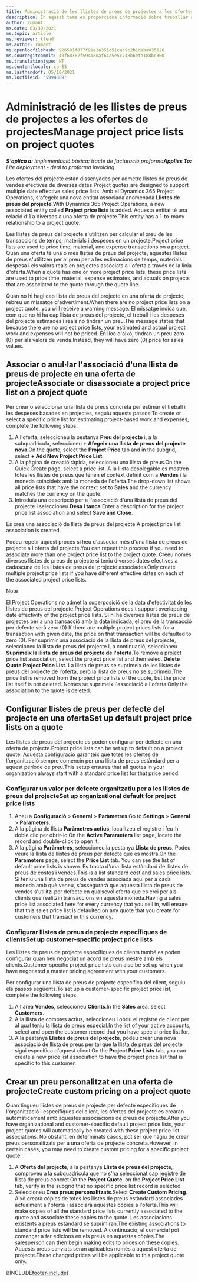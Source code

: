 ```yaml
---
title: Administració de les llistes de preus de projectes a les ofertes de projectes
description: En aquest tema es proporciona informació sobre treballar amb llistes de preus del projecte en ofertes.
author: rumant
ms.date: 03/30/2021
ms.topic: article
ms.reviewer: kfend
ms.author: rumant
ms.openlocfilehash: 926581f877f91e3a351d51cac9c2b1daba035126
ms.sourcegitcommit: 40f68387f594180af64a5e5c748b6efa188bd300
ms.translationtype: HT
ms.contentlocale: ca-ES
ms.lasthandoff: 05/10/2021
ms.locfileid: "5994889"
---
```

# <a name="manage-project-price-lists-on-project-quotes"></a><span data-ttu-id="fb1eb-103">Administració de les llistes de preus de projectes a les ofertes de projectes</span><span class="sxs-lookup"><span data-stu-id="fb1eb-103">Manage project price lists on project quotes</span></span> 

<span data-ttu-id="fb1eb-104">_**S'aplica a:** implementació bàsica: tracte de facturació proforma_</span><span class="sxs-lookup"><span data-stu-id="fb1eb-104">_**Applies To:** Lite deployment - deal to proforma invoicing_</span></span>

<span data-ttu-id="fb1eb-105">Les ofertes del projecte estan dissenyades per admetre llistes de preus de vendes efectives de diverses dates.</span><span class="sxs-lookup"><span data-stu-id="fb1eb-105">Project quotes are designed to support multiple date effective sales price lists.</span></span> <span data-ttu-id="fb1eb-106">Amb el Dynamics 365 Project Operations, s'afegeix una nova entitat associada anomenada **Llistes de preus del projecte**.</span><span class="sxs-lookup"><span data-stu-id="fb1eb-106">With Dynamics 365 Project Operations, a new associated entity called **Project price lists** is added.</span></span> <span data-ttu-id="fb1eb-107">Aquesta entitat té una relació d'1 a diversos a una oferta de projecte.</span><span class="sxs-lookup"><span data-stu-id="fb1eb-107">This entity has a 1-to-many relationship to a project quote.</span></span>

<span data-ttu-id="fb1eb-108">Les llistes de preus del projecte s'utilitzen per calcular el preu de les transaccions de temps, materials i despeses en un projecte.</span><span class="sxs-lookup"><span data-stu-id="fb1eb-108">Project price lists are used to price time, material, and expense transactions on a project.</span></span> <span data-ttu-id="fb1eb-109">Quan una oferta té una o més llistes de preus del projecte, aquestes llistes de preus s'utilitzen per al preu per a les estimacions de temps, materials i despesa i els valors reals en projectes associats a l'oferta a través de la línia d'oferta.</span><span class="sxs-lookup"><span data-stu-id="fb1eb-109">When a quote has one or more project price lists, these price lists are used to price time, material, expense estimates, and actuals on projects that are associated to the quote through the quote line.</span></span>

<span data-ttu-id="fb1eb-110">Quan no hi hagi cap llista de preus del projecte en una oferta de projecte, rebreu un missatge d'advertiment.</span><span class="sxs-lookup"><span data-stu-id="fb1eb-110">When there are no project price lists on a project quote, you will receive a warning message.</span></span> <span data-ttu-id="fb1eb-111">El missatge indica que, com que no hi ha cap llista de preus del projecte, el treball i les despeses del projecte estimades i reals no tindran un preu.</span><span class="sxs-lookup"><span data-stu-id="fb1eb-111">The message states that because there are no project price lists, your estimated and actual project work and expenses will not be priced.</span></span> <span data-ttu-id="fb1eb-112">En lloc d'això, tindran un preu zero (0) per als valors de venda.</span><span class="sxs-lookup"><span data-stu-id="fb1eb-112">Instead, they will have zero (0) price for sales values.</span></span>

## <a name="associate-or-disassociate-a-project-price-list-on-a-project-quote"></a><span data-ttu-id="fb1eb-113">Associar o anul·lar l'associació d'una llista de preus de projecte en una oferta de projecte</span><span class="sxs-lookup"><span data-stu-id="fb1eb-113">Associate or disassociate a project price list on a project quote</span></span>

<span data-ttu-id="fb1eb-114">Per crear o seleccionar una llista de preus concreta per estimar el treball i les despeses basades en projectes, seguiu aquests passos:</span><span class="sxs-lookup"><span data-stu-id="fb1eb-114">To create or select a specific price list for estimating project-based work and expenses, complete the following steps.</span></span>

1. <span data-ttu-id="fb1eb-115">A l'oferta, seleccioneu la pestanya **Preu del projecte** i, a la subquadrícula, seleccioneu **+ Afegeix una llista de preus del projecte nova**.</span><span class="sxs-lookup"><span data-stu-id="fb1eb-115">On the quote, select the **Project Price** tab and in the subgrid, select **+ Add New Project Price List**.</span></span>
2. <span data-ttu-id="fb1eb-116">A la pàgina de creació ràpida, seleccioneu una llista de preus.</span><span class="sxs-lookup"><span data-stu-id="fb1eb-116">On the Quick Create page, select a price list.</span></span> <span data-ttu-id="fb1eb-117">A la llista desplegable es mostren totes les llistes de preus que tenen el context definit com a **Vendes** i la moneda coincideix amb la moneda de l'oferta.</span><span class="sxs-lookup"><span data-stu-id="fb1eb-117">The drop-down list shows all price lists that have the context set to **Sales** and the currency matches the currency on the quote.</span></span>
4. <span data-ttu-id="fb1eb-118">Introduïu una descripció per a l'associació d'una llista de preus del projecte i seleccioneu **Desa i tanca**.</span><span class="sxs-lookup"><span data-stu-id="fb1eb-118">Enter a description for the project price list association and select **Save and Close**.</span></span>

<span data-ttu-id="fb1eb-119">Es crea una associació de llista de preus del projecte.</span><span class="sxs-lookup"><span data-stu-id="fb1eb-119">A project price list association is created.</span></span>

<span data-ttu-id="fb1eb-120">Podeu repetir aquest procés si heu d'associar més d'una llista de preus de projecte a l'oferta del projecte.</span><span class="sxs-lookup"><span data-stu-id="fb1eb-120">You can repeat this process if you need to associate more than one project price list to the project quote.</span></span> <span data-ttu-id="fb1eb-121">Creeu només diverses llistes de preus de projecte si teniu diverses dates efectives a cadascuna de les llistes de preus del projecte associades.</span><span class="sxs-lookup"><span data-stu-id="fb1eb-121">Only create multiple project price lists if you have different effective dates on each of the associated project price lists.</span></span>

> [!NOTE]
> <span data-ttu-id="fb1eb-122">El Project Operations no admet la superposició de la data d'efectivitat de les llistes de preus del projecte.</span><span class="sxs-lookup"><span data-stu-id="fb1eb-122">Project Operations does't support overlapping date effectivity of the project price lists.</span></span> <span data-ttu-id="fb1eb-123">Si hi ha diverses llistes de preus de projectes per a una transacció amb la data indicada, el preu de la transacció per defecte serà zero (0).</span><span class="sxs-lookup"><span data-stu-id="fb1eb-123">If there are multiple project prices lists for a transaction with given date, the price on that transaction will be defaulted to zero (0).</span></span>
<span data-ttu-id="fb1eb-124">Per suprimir una associació de la llista de preus del projecte, seleccioneu la llista de preus del projecte i, a continuació, seleccioneu **Suprimeix la llista de preus del projecte de l'oferta**.</span><span class="sxs-lookup"><span data-stu-id="fb1eb-124">To remove a project price list association, select the project price list and then select **Delete Quote Project Price List**.</span></span> <span data-ttu-id="fb1eb-125">La llista de preus se suprimeix de les llistes de preus del projecte de l'oferta, però la llista de preus no se suprimeix.</span><span class="sxs-lookup"><span data-stu-id="fb1eb-125">The price list is removed from the project price lists of the quote, but the price list itself is not deleted.</span></span> <span data-ttu-id="fb1eb-126">Només se suprimeix l'associació a l'oferta.</span><span class="sxs-lookup"><span data-stu-id="fb1eb-126">Only the association to the quote is deleted.</span></span>

## <a name="set-up-default-project-price-lists-on-a-quote"></a><span data-ttu-id="fb1eb-127">Configurar llistes de preus per defecte del projecte en una oferta</span><span class="sxs-lookup"><span data-stu-id="fb1eb-127">Set up default project price lists on a quote</span></span>

<span data-ttu-id="fb1eb-128">Les llistes de preus del projecte es poden configurar per defecte en una oferta de projecte.</span><span class="sxs-lookup"><span data-stu-id="fb1eb-128">Project price lists can be set up to default on a project quote.</span></span> <span data-ttu-id="fb1eb-129">Aquesta configuració garanteix que totes les ofertes de l'organització sempre comencin per una llista de preus estàndard per a aquest període de preu.</span><span class="sxs-lookup"><span data-stu-id="fb1eb-129">This setup ensures that all quotes in your organization always start with a standard price list for that price period.</span></span>

### <a name="set-up-organizational-default-for-project-price-lists"></a><span data-ttu-id="fb1eb-130">Configurar un valor per defecte organitzatiu per a les llistes de preus del projecte</span><span class="sxs-lookup"><span data-stu-id="fb1eb-130">Set up organizational default for project price lists</span></span>

1. <span data-ttu-id="fb1eb-131">Aneu a **Configuració** > **General** > **Paràmetres**.</span><span class="sxs-lookup"><span data-stu-id="fb1eb-131">Go to **Settings** > **General** > **Parameters**.</span></span>
2. <span data-ttu-id="fb1eb-132">A la pàgina de llista **Paràmetres actius**, localitzeu el registre i feu-hi doble clic per obrir-lo.</span><span class="sxs-lookup"><span data-stu-id="fb1eb-132">On the **Active Parameters** list page, locate the record and double-click to open it.</span></span> 
3. <span data-ttu-id="fb1eb-133">A la pàgina **Paràmetres**, seleccioneu la pestanya **Llista de preus**. Podeu veure la llista de llistes de preus per defecte que es mostra.</span><span class="sxs-lookup"><span data-stu-id="fb1eb-133">On the **Parameters** page, select the **Price List** tab. You can see the list of default price lists is shown.</span></span> <span data-ttu-id="fb1eb-134">Es tracta d'una llista estàndard de llistes de preus de costos i vendes.</span><span class="sxs-lookup"><span data-stu-id="fb1eb-134">This is a list standard cost and sales price lists.</span></span> <span data-ttu-id="fb1eb-135">Si teniu una llista de preus de vendes associada aquí per a cada moneda amb què veneu, s'assegurarà que aquesta llista de preus de vendes s'utilitzi per defecte en qualsevol oferta que es creï per als clients que realitzin transaccions en aquesta moneda.</span><span class="sxs-lookup"><span data-stu-id="fb1eb-135">Having a sales price list associated here for every currency that you sell in, will ensure that this sales price list is defaulted on any quote that you create for customers that transact in this currency.</span></span>

### <a name="set-up-customer-specific-project-price-lists"></a><span data-ttu-id="fb1eb-136">Configurar llistes de preus de projecte específiques de clients</span><span class="sxs-lookup"><span data-stu-id="fb1eb-136">Set up customer-specific project price lists</span></span>

<span data-ttu-id="fb1eb-137">Les llistes de preus de projecte específiques de clients també es poden configurar quan heu negociat un acord de preus mestre amb els clients.</span><span class="sxs-lookup"><span data-stu-id="fb1eb-137">Customer-specific project price lists can also be set up when you have negotiated a master pricing agreement with your customers.</span></span>

<span data-ttu-id="fb1eb-138">Per configurar una llista de preus de projecte específica del client, seguiu els passos següents.</span><span class="sxs-lookup"><span data-stu-id="fb1eb-138">To set up a customer-specific project price list, complete the following steps.</span></span>

1. <span data-ttu-id="fb1eb-139">A l'àrea **Vendes**, seleccioneu **Clients**.</span><span class="sxs-lookup"><span data-stu-id="fb1eb-139">In the **Sales** area, select **Customers**.</span></span>
2. <span data-ttu-id="fb1eb-140">A la llista de comptes actius, seleccioneu i obriu el registre de client per al qual teniu la llista de preus especial.</span><span class="sxs-lookup"><span data-stu-id="fb1eb-140">In the list of your active accounts, select and open the customer record that you have special price list for.</span></span>
3. <span data-ttu-id="fb1eb-141">A la pestanya **Llistes de preus del projecte**, podeu crear una nova associació de llista de preus per tal que la llista de preus del projecte sigui específica d'aquest client.</span><span class="sxs-lookup"><span data-stu-id="fb1eb-141">On the **Project Price Lists** tab, you can create a new price list association to have the project price list that is specific to this customer.</span></span>

## <a name="create-custom-pricing-on-a-project-quote"></a><span data-ttu-id="fb1eb-142">Crear un preu personalitzat en una oferta de projecte</span><span class="sxs-lookup"><span data-stu-id="fb1eb-142">Create custom pricing on a project quote</span></span>

<span data-ttu-id="fb1eb-143">Quan tingueu llistes de preus de projecte per defecte específiques de l'organització i específiques del client, les ofertes del projecte es crearan automàticament amb aquestes associacions de preus de projecte.</span><span class="sxs-lookup"><span data-stu-id="fb1eb-143">After you have organizational and customer-specific default project price lists, your project quotes will automatically be created with these project price list associations.</span></span> <span data-ttu-id="fb1eb-144">No obstant, en determinats casos, pot ser que hàgiu de crear preus personalitzats per a una oferta de projecte concreta.</span><span class="sxs-lookup"><span data-stu-id="fb1eb-144">However, in certain cases, you may need to create custom pricing for a specific project quote.</span></span> 

1. <span data-ttu-id="fb1eb-145">A **Oferta del projecte**, a la pestanya **Llista de preus del projecte**, comproveu a la subquadrícula que no s'ha seleccionat cap registre de llista de preus concret.</span><span class="sxs-lookup"><span data-stu-id="fb1eb-145">On the **Project Quote**, on the **Project Price List** tab, verify in the subgrid that no specific price list record is selected.</span></span>
2. <span data-ttu-id="fb1eb-146">Seleccioneu **Crea preus personalitzats**.</span><span class="sxs-lookup"><span data-stu-id="fb1eb-146">Select **Create Custom Pricing**.</span></span> <span data-ttu-id="fb1eb-147">Això crearà còpies de totes les llistes de preus estàndard associades actualment a l'oferta i associarà aquestes còpies a l'oferta.</span><span class="sxs-lookup"><span data-stu-id="fb1eb-147">This will make copies of all the standard price lists currently associated to the quote and associate these copies to the quote.</span></span> <span data-ttu-id="fb1eb-148">Les associacions existents a preus estàndard se suprimiran.</span><span class="sxs-lookup"><span data-stu-id="fb1eb-148">The existing associations to standard price lists will be removed.</span></span> <span data-ttu-id="fb1eb-149">A continuació, el comercial pot començar a fer edicions en els preus en aquestes còpies.</span><span class="sxs-lookup"><span data-stu-id="fb1eb-149">The salesperson can then begin making edits to prices on these copies.</span></span> <span data-ttu-id="fb1eb-150">Aquests preus canviats seran aplicables només a aquest oferta de projecte.</span><span class="sxs-lookup"><span data-stu-id="fb1eb-150">These changed prices will be applicable to this project quote only.</span></span>


[!INCLUDE[footer-include](../../includes/footer-banner.md)]
